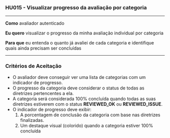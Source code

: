 ### HU015 - Visualizar progresso da avaliação por categoria

---

**Como** avaliador autenticado

**Eu quero** visualizar o progresso da minha avaliação individual por categoria

**Para que** eu entenda o quanto já avaliei de cada categoria e identifique quais ainda precisam ser concluídas

---

### Critérios de Aceitação

- O avaliador deve conseguir ver uma lista de categorias com um indicador de progresso.
- O progresso da categoria deve considerar o status de todas as diretrizes pertencentes a ela.
- A categoria será considerada 100% concluída quando todas as suas diretrizes estiverem com o status **REVIEWED_OK** ou **REVIEWED_ISSUE**.
- O indicador de progresso deve exibir:
  1. A porcentagem de conclusão da categoria com base nas diretrizes finalizadas.
  2. Um destaque visual (colorido) quando a categoria estiver 100% concluída
